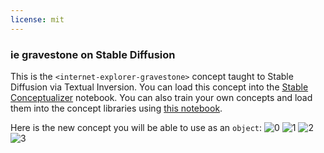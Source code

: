 ```yaml
---
license: mit
---
```

### ie gravestone on Stable Diffusion
This is the `<internet-explorer-gravestone>` concept taught to Stable Diffusion via Textual Inversion. You can load this concept into the [Stable Conceptualizer](https://colab.research.google.com/github/huggingface/notebooks/blob/main/diffusers/stable_conceptualizer_inference.ipynb) notebook. You can also train your own concepts and load them into the concept libraries using [this notebook](https://colab.research.google.com/github/huggingface/notebooks/blob/main/diffusers/sd_textual_inversion_training.ipynb).

Here is the new concept you will be able to use as an `object`:
![<internet-explorer-gravestone> 0](https://huggingface.co/sd-concepts-library/ie-gravestone/resolve/main/concept_images/1.jpeg)
![<internet-explorer-gravestone> 1](https://huggingface.co/sd-concepts-library/ie-gravestone/resolve/main/concept_images/0.jpeg)
![<internet-explorer-gravestone> 2](https://huggingface.co/sd-concepts-library/ie-gravestone/resolve/main/concept_images/2.jpeg)
![<internet-explorer-gravestone> 3](https://huggingface.co/sd-concepts-library/ie-gravestone/resolve/main/concept_images/3.jpeg)


